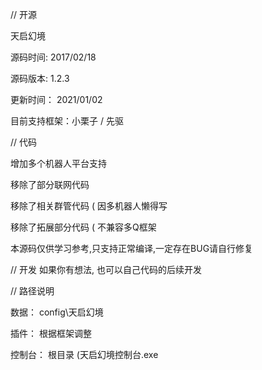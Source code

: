 // 开源

天启幻境

源码时间:	2017/02/18

源码版本:	1.2.3

更新时间：	2021/01/02

目前支持框架：小栗子 / 先驱

// 代码

增加多个机器人平台支持

移除了部分联网代码

移除了相关群管代码 ( 因多机器人懒得写

移除了拓展部分代码 ( 不兼容多Q框架

本源码仅供学习参考,只支持正常编译,一定存在BUG请自行修复

// 开发
如果你有想法, 也可以自己代码的后续开发


// 路径说明


数据：	config\天启幻境

插件：	根据框架调整

控制台： 根目录 (天启幻境控制台.exe